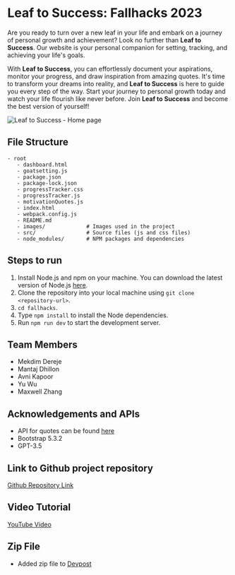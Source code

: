# Leaf to Success: Fallhacks 2023

Are you ready to turn over a new leaf in your life and embark on a journey of personal growth and achievement? Look no further than **Leaf to Success**. Our website is your personal companion for setting, tracking, and achieving your life's goals.

With **Leaf to Success**, you can effortlessly document your aspirations, monitor your progress, and draw inspiration from amazing quotes. It's time to transform your dreams into reality, and **Leaf to Success** is here to guide you every step of the way. Start your journey to personal growth today and watch your life flourish like never before. Join **Leaf to Success** and become the best version of yourself!

![Leaf to Success - Home page](https://github.com/CakeWasTaken/fallhacks/assets/96852675/764cc81e-778d-41ed-9d2a-7e688abc83a3)

## File Structure

```text
- root
   - dashboard.html
   - goatsetting.js
   - package.json
   - package-lock.json
   - progressTracker.css
   - progressTracker.js
   - motivationQuotes.js
   - index.html
   - webpack.config.js
   - README.md
   - images/             # Images used in the project
   - src/                # Source files (js and css files)
   - node_modules/       # NPM packages and dependencies
```

## Steps to run

1. Install Node.js and npm on your machine. You can download the latest version of Node.js [here](https://nodejs.org/en/download/).
2. Clone the repository into your local machine using `git clone <repository-url>`.
3. `cd fallhacks`.
4. Type `npm install` to install the Node dependencies.
5. Run `npm run dev` to start the development server.

## Team Members

- Mekdim Dereje
- Mantaj Dhillon
- Avni Kapoor
- Yu Wu
- Maxwell Zhang

## Acknowledgements and APIs

- API for quotes can be found [here](https://api.quotable.io/random)
- Bootstrap 5.3.2
- GPT-3.5

## Link to Github project repository

[Github Repository Link](https://github.com/CakeWasTaken/fallhacks.git)

## Video Tutorial

[YouTube Video](https://www.youtube.com/watch?v=WDXr0MzbqSI)

## Zip File

- Added zip file to [Devpost](https://devpost.com/software/leaf-to-success)
